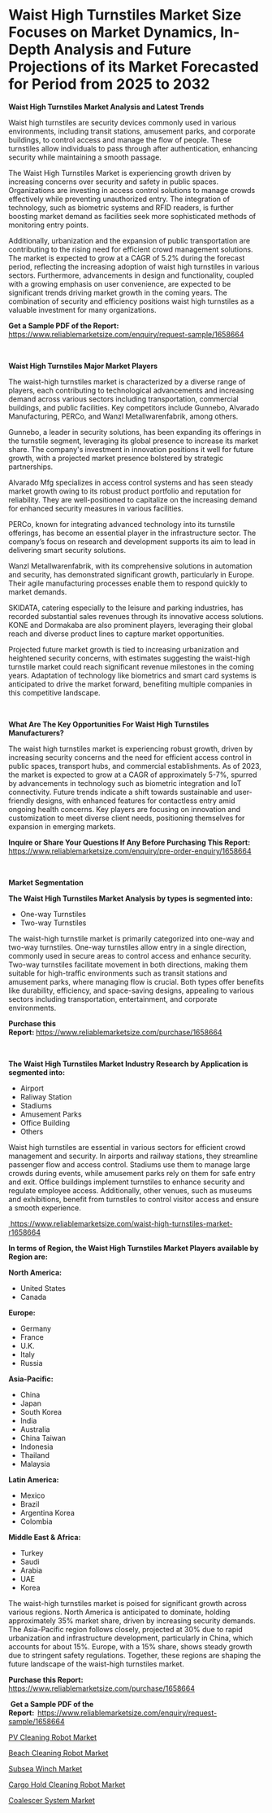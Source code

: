 <p><h1>Waist High Turnstiles Market Size Focuses on Market Dynamics, In-Depth Analysis and Future Projections of its Market Forecasted for Period from 2025 to 2032</h1></p><p><strong>Waist High Turnstiles Market Analysis and Latest Trends</strong></p>
<p><p>Waist high turnstiles are security devices commonly used in various environments, including transit stations, amusement parks, and corporate buildings, to control access and manage the flow of people. These turnstiles allow individuals to pass through after authentication, enhancing security while maintaining a smooth passage. </p><p>The Waist High Turnstiles Market is experiencing growth driven by increasing concerns over security and safety in public spaces. Organizations are investing in access control solutions to manage crowds effectively while preventing unauthorized entry. The integration of technology, such as biometric systems and RFID readers, is further boosting market demand as facilities seek more sophisticated methods of monitoring entry points.</p><p>Additionally, urbanization and the expansion of public transportation are contributing to the rising need for efficient crowd management solutions. The market is expected to grow at a CAGR of 5.2% during the forecast period, reflecting the increasing adoption of waist high turnstiles in various sectors. Furthermore, advancements in design and functionality, coupled with a growing emphasis on user convenience, are expected to be significant trends driving market growth in the coming years. The combination of security and efficiency positions waist high turnstiles as a valuable investment for many organizations.</p></p>
<p><strong>Get a Sample PDF of the Report:&nbsp;</strong> <a href="https://www.reliablemarketsize.com/enquiry/request-sample/1658664?utm_campaign=2041&utm_medium=2&utm_source=Github&utm_content=ia&utm_term=08042025&utm_id=waist-high-turnstiles">https://www.reliablemarketsize.com/enquiry/request-sample/1658664</a></p>
<p>&nbsp;</p>
<p><strong>Waist High Turnstiles Major Market Players</strong></p>
<p><p>The waist-high turnstiles market is characterized by a diverse range of players, each contributing to technological advancements and increasing demand across various sectors including transportation, commercial buildings, and public facilities. Key competitors include Gunnebo, Alvarado Manufacturing, PERCo, and Wanzl Metallwarenfabrik, among others.</p><p>Gunnebo, a leader in security solutions, has been expanding its offerings in the turnstile segment, leveraging its global presence to increase its market share. The company's investment in innovation positions it well for future growth, with a projected market presence bolstered by strategic partnerships.</p><p>Alvarado Mfg specializes in access control systems and has seen steady market growth owing to its robust product portfolio and reputation for reliability. They are well-positioned to capitalize on the increasing demand for enhanced security measures in various facilities. </p><p>PERCo, known for integrating advanced technology into its turnstile offerings, has become an essential player in the infrastructure sector. The company’s focus on research and development supports its aim to lead in delivering smart security solutions.</p><p>Wanzl Metallwarenfabrik, with its comprehensive solutions in automation and security, has demonstrated significant growth, particularly in Europe. Their agile manufacturing processes enable them to respond quickly to market demands.</p><p>SKIDATA, catering especially to the leisure and parking industries, has recorded substantial sales revenues through its innovative access solutions. KONE and Dormakaba are also prominent players, leveraging their global reach and diverse product lines to capture market opportunities.</p><p>Projected future market growth is tied to increasing urbanization and heightened security concerns, with estimates suggesting the waist-high turnstile market could reach significant revenue milestones in the coming years. Adaptation of technology like biometrics and smart card systems is anticipated to drive the market forward, benefiting multiple companies in this competitive landscape.</p></p>
<p>&nbsp;</p>
<p><strong>What Are The Key Opportunities For Waist High Turnstiles Manufacturers?</strong></p>
<p><p>The waist high turnstiles market is experiencing robust growth, driven by increasing security concerns and the need for efficient access control in public spaces, transport hubs, and commercial establishments. As of 2023, the market is expected to grow at a CAGR of approximately 5-7%, spurred by advancements in technology such as biometric integration and IoT connectivity. Future trends indicate a shift towards sustainable and user-friendly designs, with enhanced features for contactless entry amid ongoing health concerns. Key players are focusing on innovation and customization to meet diverse client needs, positioning themselves for expansion in emerging markets.</p></p>
<p><strong>Inquire or Share Your Questions If Any Before Purchasing This Report:</strong> <a href="https://www.reliablemarketsize.com/enquiry/pre-order-enquiry/1658664?utm_campaign=2041&utm_medium=2&utm_source=Github&utm_content=ia&utm_term=08042025&utm_id=waist-high-turnstiles">https://www.reliablemarketsize.com/enquiry/pre-order-enquiry/1658664</a></p>
<p>&nbsp;</p>
<p><strong>Market Segmentation</strong></p>
<p><strong>The Waist High Turnstiles Market Analysis by types is segmented into:</strong></p>
<p><ul><li>One-way Turnstiles</li><li>Two-way Turnstiles</li></ul></p>
<p><p>The waist-high turnstile market is primarily categorized into one-way and two-way turnstiles. One-way turnstiles allow entry in a single direction, commonly used in secure areas to control access and enhance security. Two-way turnstiles facilitate movement in both directions, making them suitable for high-traffic environments such as transit stations and amusement parks, where managing flow is crucial. Both types offer benefits like durability, efficiency, and space-saving designs, appealing to various sectors including transportation, entertainment, and corporate environments.</p></p>
<p><strong>Purchase this Report:&nbsp;</strong><a href="https://www.reliablemarketsize.com/purchase/1658664?utm_campaign=2041&utm_medium=2&utm_source=Github&utm_content=ia&utm_term=08042025&utm_id=waist-high-turnstiles">https://www.reliablemarketsize.com/purchase/1658664</a></p>
<p>&nbsp;</p>
<p><strong>The Waist High Turnstiles Market Industry Research by Application is segmented into:</strong></p>
<p><ul><li>Airport</li><li>Raliway Station</li><li>Stadiums</li><li>Amusement Parks</li><li>Office Building</li><li>Others</li></ul></p>
<p><p>Waist high turnstiles are essential in various sectors for efficient crowd management and security. In airports and railway stations, they streamline passenger flow and access control. Stadiums use them to manage large crowds during events, while amusement parks rely on them for safe entry and exit. Office buildings implement turnstiles to enhance security and regulate employee access. Additionally, other venues, such as museums and exhibitions, benefit from turnstiles to control visitor access and ensure a smooth experience.</p></p>
<p><a href="https://www.reliablemarketsize.com/waist-high-turnstiles-market-r1658664?utm_campaign=2041&utm_medium=2&utm_source=Github&utm_content=ia&utm_term=08042025&utm_id=waist-high-turnstiles">&nbsp;https://www.reliablemarketsize.com/waist-high-turnstiles-market-r1658664</a></p>
<p><strong>In terms of Region, the Waist High Turnstiles Market Players available by Region are:</strong></p>
<p>
    <p> <strong> North America: </strong>
        <ul>
            <li>United States</li>
            <li>Canada</li>
        </ul>
        </p> 
    <p> <strong> Europe: </strong>
        <ul>
            <li>Germany</li>
            <li>France</li>
            <li>U.K.</li>
            <li>Italy</li>
            <li>Russia</li>
        </ul>
        </p> 
    <p> <strong> Asia-Pacific: </strong>
        <ul>
            <li>China</li>
            <li>Japan</li>
            <li>South Korea</li>
            <li>India</li>
            <li>Australia</li>
            <li>China Taiwan</li>
            <li>Indonesia</li>
            <li>Thailand</li>
            <li>Malaysia</li>
        </ul>
        </p> 
    <p> <strong> Latin America: </strong>
        <ul>
            <li>Mexico</li>
            <li>Brazil</li>
            <li>Argentina Korea</li>
            <li>Colombia</li>
        </ul>
        </p> 
    <p> <strong> Middle East & Africa: </strong>
        <ul>
            <li>Turkey</li>
            <li>Saudi</li>
            <li>Arabia</li>
            <li>UAE</li>
            <li>Korea</li>
        </ul>
    </p>
    </p>
<p><p>The waist-high turnstiles market is poised for significant growth across various regions. North America is anticipated to dominate, holding approximately 35% market share, driven by increasing security demands. The Asia-Pacific region follows closely, projected at 30% due to rapid urbanization and infrastructure development, particularly in China, which accounts for about 15%. Europe, with a 15% share, shows steady growth due to stringent safety regulations. Together, these regions are shaping the future landscape of the waist-high turnstiles market.</p></p>
<p><strong>Purchase this Report: </strong><a href="https://www.reliablemarketsize.com/purchase/1658664?utm_campaign=2041&utm_medium=2&utm_source=Github&utm_content=ia&utm_term=08042025&utm_id=waist-high-turnstiles">https://www.reliablemarketsize.com/purchase/1658664</a></p>
<p>&nbsp;<strong>Get a Sample PDF of the Report:&nbsp;&nbsp;</strong><a href="https://www.reliablemarketsize.com/enquiry/request-sample/1658664?utm_campaign=2041&utm_medium=2&utm_source=Github&utm_content=ia&utm_term=08042025&utm_id=waist-high-turnstiles">https://www.reliablemarketsize.com/enquiry/request-sample/1658664</a></p>
<p><strong></strong></p>
<p><p><a href="https://github.com/viohlbrenksf/Market-Research-Report-List-1/blob/main/pv-cleaning-robot-market.md?utm_campaign=2041&utm_medium=2&utm_source=Github&utm_content=ia&utm_term=08042025&utm_id=waist-high-turnstiles">PV Cleaning Robot Market</a></p><p><a href="https://github.com/landtmman/Market-Research-Report-List-1/blob/main/beach-cleaning-robot-market.md?utm_campaign=2041&utm_medium=2&utm_source=Github&utm_content=ia&utm_term=08042025&utm_id=waist-high-turnstiles">Beach Cleaning Robot Market</a></p><p><a href="https://github.com/ifsahvadenah/Market-Research-Report-List-1/blob/main/subsea-winch-market.md?utm_campaign=2041&utm_medium=2&utm_source=Github&utm_content=ia&utm_term=08042025&utm_id=waist-high-turnstiles">Subsea Winch Market</a></p><p><a href="https://github.com/keehnkaesssi/Market-Research-Report-List-1/blob/main/cargo-hold-cleaning-robot-market.md?utm_campaign=2041&utm_medium=2&utm_source=Github&utm_content=ia&utm_term=08042025&utm_id=waist-high-turnstiles">Cargo Hold Cleaning Robot Market</a></p><p><a href="https://github.com/vasosblenksk/Market-Research-Report-List-1/blob/main/coalescer-system-market.md?utm_campaign=2041&utm_medium=2&utm_source=Github&utm_content=ia&utm_term=08042025&utm_id=waist-high-turnstiles">Coalescer System Market</a></p></p>